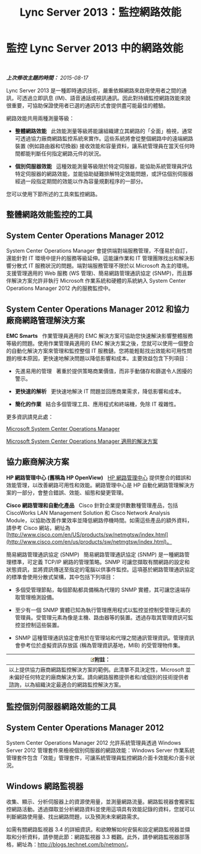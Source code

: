 ﻿---
title: Lync Server 2013：監控網路效能
TOCTitle: 監控網路效能
ms:assetid: bc3a01da-91eb-4c0c-9598-35e5e46b00f6
ms:mtpsurl: https://technet.microsoft.com/zh-tw/library/Dn720923(v=OCS.15)
ms:contentKeyID: 62240028
ms.date: 08/24/2015
mtps_version: v=OCS.15
ms.translationtype: HT
---

# 監控 Lync Server 2013 中的網路效能

 

_**上次修改主題的時間：** 2015-08-17_

Lync Server 2013 是一種即時通訊技術，嚴重依賴網路來啟用使用者之間的通訊，可透過立即訊息 (IM)、語音通話或視訊通訊。因此對持續監控網路效能來說很重要，可協助保證使用者已選的通訊形式會提供盡可能最佳的體驗。

網路效能共用兩種測量等級：

  - **整體網路效能**   此效能測量等級將能讓組織建立其網路的「全面」檢視，通常可透過協力廠商網路監控系統來實作。這些系統將會從整個網路中的遠端網路裝置 (例如路由器和切換器) 接收效能和容量資料，讓系統管理員在當天任何時間都能判斷任何指定網路元件的狀況。

  - **個別伺服器效能**   這種效能測量等級限於特定伺服器，能協助系統管理員評估特定伺服器的網路效能，並能協助疑難排解特定效能問題，或評估個別伺服器經過一段指定期間的效能以作為容量規劃程序的一部分。

您可以使用下節所述的工具來監控網路。

## 整體網路效能監控的工具

## System Center Operations Manager 2012

System Center Operations Manager 會提供端對端服務管理，不僅易於自訂，還能針對 IT 環境中提升的服務等級延伸。這能讓作業和 IT 管理團隊找出和解決影響分散式 IT 服務狀況的問題。端對端服務管理不限於以 Microsoft 為主的環境。支援管理適用的 Web 服務 (WS 管理)、簡易網路管理通訊協定 (SNMP)，而且夥伴解決方案允許非執行 Microsoft 作業系統和硬體的系統納入 System Center Operations Manager 2012 內的服務監控中。

## System Center Operations Manager 2012 和協力廠商網路管理解決方案

**EMC Smarts**   作業管理員適用的 EMC 解決方案可協助您快速解決影響整體服務等級的問題。使用作業管理員適用的 EMC 解決方案之後，您就可以使用一個整合的自動化解決方案來管理和監控整個 IT 服務鏈。您將能輕鬆找出效能和可用性問題的根本原因，更快速地解決問題以降低影響和成本。主要效益包含下列項目：

  - 先進易用的管理   著重於提供策略商業價值，而非手動儲存和篩選令人困擾的警示。

  - **更快速的解析**   更快速地解決 IT 問題並回應商業需求，降低影響和成本。

  - **簡化的作業**   結合多個管理工具、應用程式和終端機，免除 IT 複雜性。

更多資訊請見此處：

[Microsoft System Center Operations Manager](http://go.microsoft.com/fwlink/p/?linkid=243651)

[Microsoft System Center Operations Manager 適用的解決方案](http://www.emc.com/collateral/software/data-sheet/h6135-server-manager-ds.pdf)

## 協力廠商解決方案

**HP 網路管理中心 (舊稱為 HP OpenView)**   [HP 網路管理中心](https://h10078.www1.hp.com/cda/hpms/display/main/hpms_content.jsp?zn=bto%26cp=1-11-15-119_4000_100__) 提供整合的錯誤和效能管理，以改善網路可用性和效能。網路管理中心是 HP 自動化網路管理解決方案的一部分，會整合錯誤、效能、組態和變更管理。

**Cisco 網路管理和自動化產品**   Cisco 針對企業提供數數種管理產品，包括 CiscoWorks LAN Management Solution 和 Cisco Network Analysis Module，以協助改善作業效率並降低網路停機時間。如需這些產品的額外資料，請參考 Cisco 網站，網址為 [http://www.cisco.com/en/US/products/sw/netmgtsw/index.html](http://www.cisco.com/en/us/products/sw/netmgtsw/index.html)。

簡易網路管理通訊協定 (SNMP)   簡易網路管理通訊協定 (SNMP) 是一種網路管理標準，可定義 TCP/IP 網路的管理策略。SNMP 可讓您擷取有關網路的設定和狀態資訊，並將資訊傳送至指定的電腦以供事件監控。這項基於網路管理通訊協定的標準會使用分散式架構，其中包括下列項目：

  - 多個受管理節點，每個節點都具備稱為代理的 SNMP 實體，其可讓您遠端存取管理檢測設備。

  - 至少有一個 SNMP 實體已知為執行管理應用程式以監控並控制受管理元素的管理員。受管理元素為像是主機、路由器等的裝置。透過存取其管理資訊可監控並控制這些裝置。

  - SNMP 這種管理通訊協定會用於在管理站和代理之間通訊管理資訊。管理資訊會參考位於虛擬資訊存放區 (稱為管理資訊基地，MIB) 的受管理物件集。

<table>
<thead>
<tr class="header">
<th><img src="images/Gg398811.note(OCS.15).gif" title="note" alt="note" />附註：</th>
</tr>
</thead>
<tbody>
<tr class="odd">
<td>以上提供協力廠商網路監控解決方案的範例。此清單不具決定性，Microsoft 並未偏好任何特定的廠商解決方案。請向網路服務提供者和/或個別的技術提供者諮詢，以為組織決定最適合的網路監控解決方案。</td>
</tr>
</tbody>
</table>


## 監控個別伺服器網路效能的工具

## System Center Operations Manager 2012

System Center Operations Manager 2012 允許系統管理員透過 Windows Server 2012 管理套件來檢視個別伺服器的網路效能：Windows Server 作業系統管理套件包含「效能」管理套件，可讓系統管理員監控網路介面卡效能和介面卡狀況。

## Windows 網路監視器

收集、顯示、分析伺服器上的資源使用量，並測量網路流量。網路監視器會獨家監控網路活動。透過擷取並分析網路資料並使用這項具有效能記錄的資料，您就可以判斷網路使用量、找出網路問題，以及預測未來網路需求。

如需有關網路監視器 3.4 的詳細資訊，和欲瞭解如何安裝和設定網路監視器並擷取和分析資料，請參閱此節：網路監視器 3.3 概觀。此外，請參網路監視器部落格，網址為：<http://blogs.technet.com/b/netmon/>。

